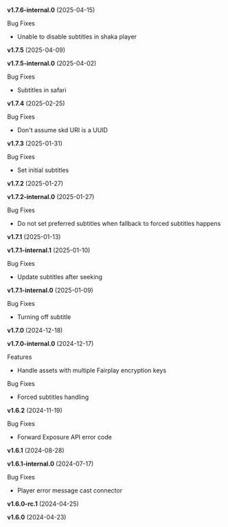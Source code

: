 **v1.7.6-internal.0** (2025-04-15)

Bug Fixes

* Unable to disable subtitles in shaka player

**v1.7.5** (2025-04-09)

**v1.7.5-internal.0** (2025-04-02)

Bug Fixes

* Subtitles in safari

**v1.7.4** (2025-02-25)

Bug Fixes

* Don't assume skd URI is a UUID

**v1.7.3** (2025-01-31)

Bug Fixes

* Set initial subtitles

**v1.7.2** (2025-01-27)

**v1.7.2-internal.0** (2025-01-27)

Bug Fixes

* Do not set preferred subtitles when fallback to forced subtitles happens

**v1.7.1** (2025-01-13)

**v1.7.1-internal.1** (2025-01-10)

Bug Fixes

* Update subtitles after seeking

**v1.7.1-internal.0** (2025-01-09)

Bug Fixes

* Turning off subtitle

**v1.7.0** (2024-12-18)

**v1.7.0-internal.0** (2024-12-17)

Features

* Handle assets with multiple Fairplay encryption keys

Bug Fixes

* Forced subtitles handling

**v1.6.2** (2024-11-19)

Bug Fixes

* Forward Exposure API error code

**v1.6.1** (2024-08-28)

**v1.6.1-internal.0** (2024-07-17)

Bug Fixes

* Player error message cast connector

**v1.6.0-rc.1** (2024-04-25)

**v1.6.0** (2024-04-23)

